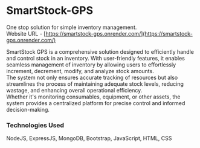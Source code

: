 # SmartStock-GPS
One stop solution for simple inventory management.<br/>
Website URL - [https://smartstock-gps.onrender.com/](https://smartstock-gps.onrender.com/)

SmartStock GPS is a comprehensive solution designed to efficiently handle and control stock in an inventory. With user-friendly features, it enables seamless management of inventory by allowing users to effortlessly increment, decrement, modify, and analyze stock amounts.  
The system not only ensures accurate tracking of resources but also streamlines the process of maintaining adequate stock levels, reducing wastage, and enhancing overall operational efficiency.  
Whether it's monitoring consumables, equipment, or other assets, the system provides a centralized platform for precise control and informed decision-making.<br/>

### Technologies Used  
NodeJS, ExpressJS, MongoDB, Bootstrap, JavaScript, HTML, CSS
